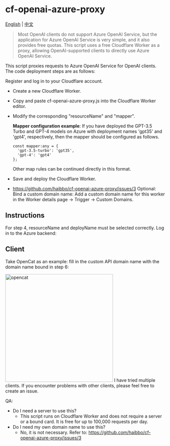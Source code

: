 # cf-openai-azure-proxy

<a href="./README_en.md">English</a> |
<a href="./README.md">中文</a>

> Most OpenAI clients do not support Azure OpenAI Service, but the application for Azure OpenAI Service is very simple, and it also provides free quotas. This script uses a free Cloudflare Worker as a proxy, allowing OpenAI-supported clients to directly use Azure OpenAI Service.

This script proxies requests to Azure OpenAI Service for OpenAI clients. The code deployment steps are as follows:

Register and log in to your Cloudflare account.
- Create a new Cloudflare Worker.
- Copy and paste cf-openai-azure-proxy.js into the Cloudflare Worker editor.
- Modify the corresponding "resourceName" and "mapper".

  **Mapper configuration example**: If you have deployed the GPT-3.5 Turbo and GPT-4 models on Azure with deployment names 'gpt35' and 'gpt4', respectively, then the mapper should be configured as follows.
  ```
  const mapper:any = {
    'gpt-3.5-turbo': 'gpt35',
    'gpt-4': 'gpt4' 
  };
  ```
   Other map rules can be continued directly in this format.
- Save and deploy the Cloudflare Worker.
- https://github.com/haibbo/cf-openai-azure-proxy/issues/3 Optional: Bind a custom domain name: Add a custom domain name for this worker in the Worker details page -> Trigger -> Custom Domains.

## Instructions
For step 4, resourceName and deployName must be selected correctly. Log in to the Azure backend:

## Client
Take OpenCat as an example: fill in the custom API domain name with the domain name bound in step 6:

<img width="339" src="https://user-images.githubusercontent.com/1295315/229820705-ab2ad1d1-8795-4670-97b4-16a0f9fdebba.png" alt="opencat" />
I have tried multiple clients. If you encounter problems with other clients, please feel free to create an issue.

QA:

- Do I need a server to use this?
  - This script runs on Cloudflare Worker and does not require a server or a bound card. It is free for up to 100,000 requests per day.
- Do I need my own domain name to use this?
  - No, it is not necessary. Refer to: https://github.com/haibbo/cf-openai-azure-proxy/issues/3
